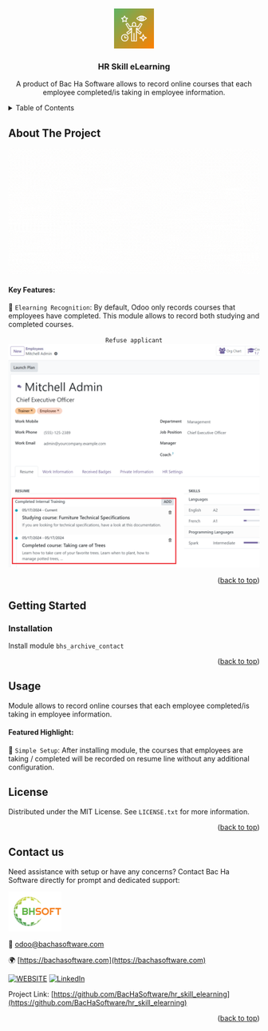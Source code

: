 
<a name="readme-top"></a>

<!-- PROJECT DETAILS -->
<br />
<div align="center">
  <a href="https://github.com/BacHaSoftware/hr_skill_elearning">
    <img src="/bhs_hr_skill_elearning/static/description/icon.png" alt="Logo" width="80" height="80">
  </a>

  <h3 align="center">HR Skill eLearning</h3>

  <p align="center">
    A product of Bac Ha Software allows to record online courses that each employee completed/is taking in employee information.
  </p>
</div>



<!-- TABLE OF CONTENTS -->
<details>
  <summary>Table of Contents</summary>
  <ol>
    <li>
      <a href="#about-the-project">About The Project</a>
    </li>
    <li>
      <a href="#getting-started">Getting Started</a>
      <ul>
        <!-- <li><a href="#prerequisites">Prerequisites</a></li> -->
        <li><a href="#installation">Installation</a></li>
      </ul>
    </li>
    <li><a href="#usage">Usage</a></li>
    <li><a href="#license">License</a></li>
    <li><a href="#contact-us">Contact us</a></li>
  </ol>
</details>



<!-- ABOUT THE PROJECT -->
## About The Project

<div align="left">
  <a href="https://github.com/BacHaSoftware/archive_contact">
    <img src="/bhs_hr_skill_elearning/static/description/banner.gif" alt="Setting">
  </a>
</div>

#### Key Features:

🌟 <code>Elearning Recognition</code>: By default, Odoo only records courses that employees have completed. This module allows to record both studying and completed courses.

<div align="left">
    <div align="center"><code>Refuse applicant</code></div>
    <a href="https://github.com/BacHaSoftware/hr_skill_elearning">
        <img src="/bhs_hr_skill_elearning/static/description/imgs/screen/skill.png" alt="Setting">
    </a>
</div>

<p align="right">(<a href="#readme-top">back to top</a>)</p>


<!-- GETTING STARTED -->
## Getting Started

<!-- PREREQUISTES  
### Prerequisites

This module needs the Python library <code>slackclient</code>, <code>html-slacker</code>, otherwise it cannot be installed and used. Install them through the command
  ```sh
  sudo pip3 install slackclient
  sudo pip3 install html-slacker
  ```
 -->
### Installation

Install module  <code>bhs_archive_contact</code>

<p align="right">(<a href="#readme-top">back to top</a>)</p>

<!-- USAGE EXAMPLES -->
## Usage

Module allows to record online courses that each employee completed/is taking in employee information.


#### Featured Highlight:

🌟 <code>Simple Setup</code>: After installing module, the courses that employees are taking / completed will be recorded on resume line without any additional configuration.


<!-- LICENSE -->
## License

Distributed under the MIT License. See `LICENSE.txt` for more information.

<p align="right">(<a href="#readme-top">back to top</a>)</p>



<!-- CONTACT US-->
## Contact us
Need assistance with setup or have any concerns? Contact Bac Ha Software directly for prompt and dedicated support:
<div align="left">
  <a href="https://github.com/BacHaSoftware">
    <img src="/bhs_hr_skill_elearning/static/description/imgs/logo.png" alt="Logo" height="80">
  </a>
</div>

📨 odoo@bachasoftware.com

🌍 [https://bachasoftware.com](https://bachasoftware.com)

[![WEBSITE][website-shield]][website-url] [![LinkedIn][linkedin-shield]][linkedin-url]

Project Link: [https://github.com/BacHaSoftware/hr_skill_elearning](https://github.com/BacHaSoftware/hr_skill_elearning)


<p align="right">(<a href="#readme-top">back to top</a>)</p>



<!-- MARKDOWN LINKS & IMAGES -->
<!-- https://www.markdownguide.org/basic-syntax/#reference-style-links -->
[license-url]: https://github.com/BacHaSoftware/hr_skill_elearning/blob/17.0/LICENSE.txt
[linkedin-shield]: https://img.shields.io/badge/-LinkedIn-black.svg?style=for-the-badge&logo=linkedin&colorB=555
[linkedin-url]: https://www.linkedin.com/company/bac-ha-software
[website-shield]: https://img.shields.io/badge/-website-black.svg?style=for-the-badge&logo=website&colorB=555
[website-url]: https://bachasoftware.com